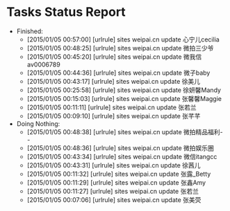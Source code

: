 Tasks Status Report
============

* Finished:
    * [2015/01/05 00:57:00] [urlrule] sites weipai.cn update 心宁儿cecilia
    * [2015/01/05 00:48:25] [urlrule] sites weipai.cn update 微拍三少爷
    * [2015/01/05 00:45:20] [urlrule] sites weipai.cn update 微我信av0006789
    * [2015/01/05 00:44:36] [urlrule] sites weipai.cn update 微子baby
    * [2015/01/05 00:43:17] [urlrule] sites weipai.cn update 徐美儿
    * [2015/01/05 00:25:58] [urlrule] sites weipai.cn update 徐妍馨Mandy
    * [2015/01/05 00:15:03] [urlrule] sites weipai.cn update 张馨馨Maggie
    * [2015/01/05 00:11:11] [urlrule] sites weipai.cn update 张若兰
    * [2015/01/05 00:09:10] [urlrule] sites weipai.cn update 张芊芊
* Doing Nothing:
    * [2015/01/05 00:48:38] [urlrule] sites weipai.cn update 微拍精品福利--
    * [2015/01/05 00:48:36] [urlrule] sites weipai.cn update 微拍娱乐圈
    * [2015/01/05 00:43:34] [urlrule] sites weipai.cn update 微信itangcc
    * [2015/01/05 00:43:31] [urlrule] sites weipai.cn update 徐茜儿
    * [2015/01/05 00:11:32] [urlrule] sites weipai.cn update 张露_Betty
    * [2015/01/05 00:11:29] [urlrule] sites weipai.cn update 张鑫Amy
    * [2015/01/05 00:11:27] [urlrule] sites weipai.cn update 张若兰
    * [2015/01/05 00:07:06] [urlrule] sites weipai.cn update 张美荧

